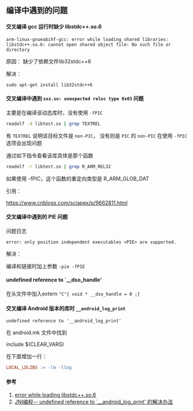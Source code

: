 ## 编译中遇到的问题

#### 交叉编译 gcc 运行时缺少 libstdc++.so.6

``` text
arm-linux-gnueabihf-gcc: error while loading shared libraries: libstdc++.so.6: cannot open shared object file: No such file or directory
```

原因： 缺少了依赖文件lib32stdc++6

解决：

``` shell
sudo apt-get install lib32stdc++6
```

#### 交叉编译中遇到 `xxx.so: unexpected reloc type 0x03` 问题

主要是在编译该动态库时，没有使用 `-fPIC`

``` sh
readelf -d libtest.so | grep TEXTREL
```

有 `TEXTREL` 说明该目标文件是 `non-PIC`， 没有则是 `PIC` 的 `non-PIC` 在使用 `-fPIC` 选项会出现问题

通过如下指令查看该库具体是那个函数

``` sh
readelf -r libtest.so | grep R_ARM_REL32
```

如果使用 -fPIC，这个函数的重定向类型是 R_ARM_GLOB_DAT

引用：

https://www.cnblogs.com/sciapex/p/9662811.html

#### 交叉编译中遇到的 PIE 问题

问题日志

``` text
error: only position independent executables <PIE> are supported.
```

解决：

编译和链接时加上参数 `-pie -fPIE`

#### undefined reference to `__dso_handle'

在头文件中加入extern  `"C"{ void * __dso_handle = 0 ;}`

#### 交叉编译 Android 版本的库时 `__android_log_print`

``` text
undefined reference to '__android_log_print'
```

在 android.mk 文件中找到

include $(CLEAR_VARS)

在下面增加一行：

``` Makefile
LOCAL_LDLIBS := -lm -llog
```

#### 参考

1. [error while loading libstdc++.so.6](https://jingyan.baidu.com/article/cdddd41c820b5d53cb00e100.html)
2. [JNI编程-- undefined reference to `__android_log_print' 的解决办法](https://blog.csdn.net/forandever/article/details/50393499)